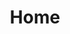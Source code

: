 ---
title: Home
template: home
intro_image: assets/img/astronaut-optomized-v3.svg
logo: assets/img/AC-voyager-logo-optomized-v4.svg
moon: assets/img/moon-colorized.png
redstripes: assets/img/AC-redstripes.svg
space_bg: assets/img/spacescape-raster-background-v2.jpg
vector_bg: assets/img/spacescape-vector-background-v2.svg
test_panel_1: assets/img/kinetic-beats-covershot-v9.jpg
test_panel_2: assets/img/elixys-covershot-v8.jpg
test_panel_3: assets/img/imaschine-covershot-v1.jpg
test_panel_4: assets/img/sofienetwork-covershot-v1.jpg
test_panel_5: assets/img/sre-covershot-v1.jpg
test_panel_6: assets/img/electrichawk-covershot-v1.jpg
id: db0ae4e3-4f10-4802-bc40-0b880cbf02c7
---
